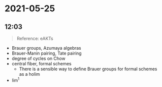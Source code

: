 # 2021-05-25

## 12:03

> Reference: eAKTs

- Brauer groups, Azumaya algebras
- Brauer-Manin pairing, Tate pairing
- degree of cycles on Chow
- central fiber, formal schemes
  - There is a sensible way to define Brauer groups for formal schemes as a holim
- $\lim^1$
